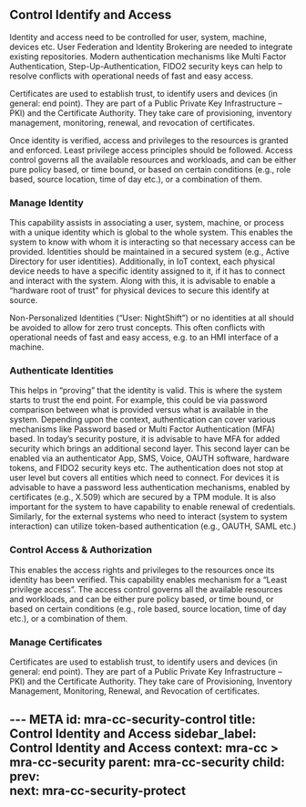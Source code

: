 
## Control Identify and Access
Identity and access need to be controlled for user, system, machine,
devices etc. User Federation and Identity Brokering are needed to
integrate existing repositories. Modern authentication mechanisms like
Multi Factor Authentication, Step-Up-Authentication, FIDO2 security keys
can help to resolve conflicts with operational needs of fast and easy
access.

Certificates are used to establish trust, to identify users and devices
(in general: end point). They are part of a Public Private Key
Infrastructure – PKI) and the Certificate Authority. They take care of
provisioning, inventory management, monitoring, renewal, and revocation
of certificates.

Once identity is verified, access and privileges to the resources is
granted and enforced. Least privilege access principles should be
followed. Access control governs all the available resources and
workloads, and can be either pure policy based, or time bound, or based
on certain conditions (e.g., role based, source location, time of day
etc.), or a combination of them.

### Manage Identity

This capability assists in associating a user, system, machine, or
process with a unique identity which is global to the whole system.
This enables the system to know with whom it is interacting so that
necessary access can be provided. Identities should be maintained in a
secured system (e.g., Active Directory for user identities).
Additionally, in IoT context, each physical device needs to have a
specific identity assigned to it, if it has to connect and interact
with the system. Along with this, it is advisable to enable a
“hardware root of trust” for physical devices to secure this identify
at source.

Non-Personalized Identities (“User: NightShift”) or no identities at
all should be avoided to allow for zero trust concepts. This often
conflicts with operational needs of fast and easy access, e.g. to an
HMI interface of a machine.

### Authenticate Identities

This helps in “proving” that the identity is valid. This is where the
system starts to trust the end point. For example, this could be via
password comparison between what is provided versus what is available
in the system. Depending upon the context, authentication can cover
various mechanisms like Password based or Multi Factor Authentication
(MFA) based. In today’s security posture, it is advisable to have MFA
for added security which brings an additional second layer. This
second layer can be enabled via an authenticator App, SMS, Voice,
OAUTH software, hardware tokens, and FIDO2 security keys etc. The
authentication does not stop at user level but covers all entities
which need to connect. For devices it is advisable to have a password
less authentication mechanisms, enabled by certificates (e.g., X.509)
which are secured by a TPM module. It is also important for the system
to have capability to enable renewal of credentials. Similarly, for
the external systems who need to interact (system to system
interaction) can utilize token-based authentication (e.g., OAUTH, SAML
etc.)

### Control Access & Authorization

This enables the access rights and privileges to the resources once
its identity has been verified. This capability enables mechanism for
a “Least privilege access”. The access control governs all the
available resources and workloads, and can be either pure policy
based, or time bound, or based on certain conditions (e.g., role
based, source location, time of day etc.), or a combination of them.

### Manage Certificates

Certificates are used to establish trust, to identify users and
devices (in general: end point). They are part of a Public Private Key
Infrastructure – PKI) and the Certificate Authority. They take care of
Provisioning, Inventory Management, Monitoring, Renewal, and
Revocation of certificates.

--- META
id: mra-cc-security-control
title: Control Identity and Access
sidebar_label: Control Identity and Access
context: mra-cc > mra-cc-security
parent: mra-cc-security
child:
prev:  
next: mra-cc-security-protect
---
